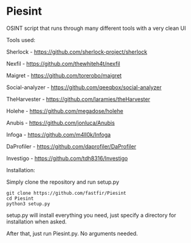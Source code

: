 # Piesint
OSINT script that runs through many different tools with a very clean UI

Tools used:

Sherlock - https://github.com/sherlock-project/sherlock

Nexfil - https://github.com/thewhiteh4t/nexfil

Maigret - https://github.com/torerobo/maigret

Social-analyzer - https://github.com/qeeqbox/social-analyzer

TheHarvester - https://github.com/laramies/theHarvester

Holehe - https://github.com/megadose/holehe

Anubis - https://github.com/jonluca/Anubis

Infoga - https://github.com/m4ll0k/Infoga

DaProfiler - https://github.com/daprofiler/DaProfiler

Investigo - https://github.com/tdh8316/Investigo

Installation:

Simply clone the repository and run setup.py

```
git clone https://github.com/fastfir/Piesint
cd Piesint
python3 setup.py
```

setup.py will install everything you need, just specify a directory for installation when asked.

After that, just run Piesint.py. No arguments needed.
